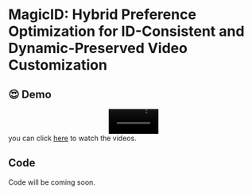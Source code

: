 # MagicID: Hybrid Preference Optimization for ID-Consistent and Dynamic-Preserved Video Customization


## 😍 Demo 

<div align="center">
  <video src="https://github.com/EchoPluto/MagicID/blob/main/assets/demo.mp4" width="100">
</div>
you can click <a href="https://echopluto.github.io/MagicID-project/">here</a> to watch the videos.

## Code
Code will be coming soon.